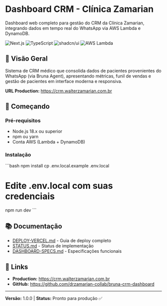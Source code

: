 # Dashboard CRM - Clínica Zamarian

Dashboard web completo para gestão do CRM da Clínica Zamarian, integrando dados em tempo real do WhatsApp via AWS Lambda e DynamoDB.

![Next.js](https://img.shields.io/badge/Next.js-14-black?logo=next.js)
![TypeScript](https://img.shields.io/badge/TypeScript-5-blue?logo=typescript)
![shadcn/ui](https://img.shields.io/badge/shadcn%2Fui-Latest-purple)
![AWS Lambda](https://img.shields.io/badge/AWS-Lambda-orange?logo=amazon-aws)

## 🎯 Visão Geral

Sistema de CRM médico que consolida dados de pacientes provenientes do WhatsApp (via Bruna Agent), apresentando métricas, funil de vendas e gestão de pacientes em interface moderna e responsiva.

**URL Production:** https://crm.walterzamarian.com.br

## 🚀 Começando

### Pré-requisitos
- Node.js 18.x ou superior
- npm ou yarn
- Conta AWS (Lambda + DynamoDB)

### Instalação
\`\`\`bash
npm install
cp .env.local.example .env.local
# Edite .env.local com suas credenciais
npm run dev
\`\`\`

## 📚 Documentação
- [DEPLOY-VERCEL.md](./DEPLOY-VERCEL.md) - Guia de deploy completo
- [STATUS.md](./STATUS.md) - Status de implementação
- [DASHBOARD-SPECS.md](./DASHBOARD-SPECS.md) - Especificações funcionais

## 🔗 Links
- **Production:** https://crm.walterzamarian.com.br
- **GitHub:** https://github.com/drzamarian-collab/bruna-crm-dashboard

---
**Versão:** 1.0.0 | **Status:** Pronto para produção ✅
